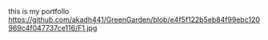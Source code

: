 
this is my portfollo
https://github.com/akadh441/GreenGarden/blob/e4f5f122b5eb84f99ebc120969c4f047737ce116/F1.jpg
